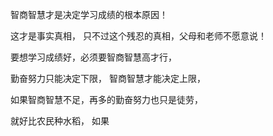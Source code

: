 智商智慧才是决定学习成绩的根本原因！

这才是事实真相，
只不过这个残忍的真相，父母和老师不愿意说！

要想学习成绩好，必须要智商智慧高才行，

勤奋努力只能决定下限，
智商智慧才能决定上限，

如果智商智慧不足，再多的勤奋努力也只是徒劳，

就好比农民种水稻，
如果


